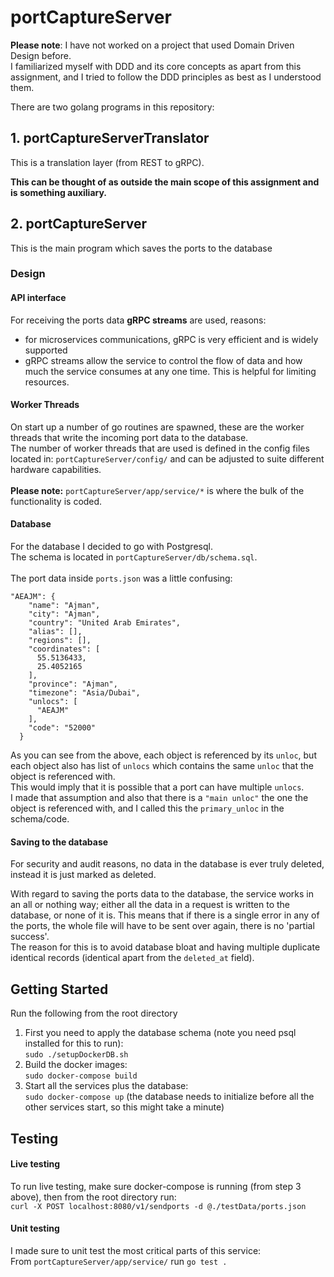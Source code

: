 # portCaptureServer

**Please note**: I have not worked on a project that used Domain Driven Design before. </br>I familiarized myself with DDD and its core concepts as apart from this
assignment, and I tried to follow the DDD principles as best as I understood them.</br>

There are two golang programs in this repository:

## 1. portCaptureServerTranslator
This is a translation layer (from REST to gRPC).

**This can be thought of as outside the main scope of this assignment and is something auxiliary.**

## 2. portCaptureServer
This is the main program which saves the ports to the database<br>

### Design

#### API interface
For receiving the ports data **gRPC streams** are used, reasons:
- for microservices communications, gRPC is very efficient and is widely supported
- gRPC streams allow the service to control the flow of data and how much the service consumes at any one time. This is helpful for limiting resources.

#### Worker Threads
On start up a number of go routines are spawned, these are the worker threads that write the incoming port data to the database.
</br>
The number of worker threads that are used is defined in the config files located in: `portCaptureServer/config/` 
and can be adjusted to suite different hardware capabilities.
</br></br>
**Please note:** `portCaptureServer/app/service/*` is where the bulk of the functionality is coded.

#### Database
For the database I decided to go with Postgresql.</br>
The schema is located in `portCaptureServer/db/schema.sql`.
</br></br>
The port data inside `ports.json` was a little confusing:
```
"AEAJM": {
    "name": "Ajman",
    "city": "Ajman",
    "country": "United Arab Emirates",
    "alias": [],
    "regions": [],
    "coordinates": [
      55.5136433,
      25.4052165
    ],
    "province": "Ajman",
    "timezone": "Asia/Dubai",
    "unlocs": [
      "AEAJM"
    ],
    "code": "52000"
  }
```

As you can see from the above, each object is referenced by its `unloc`, but each object also has list of `unlocs` which contains the same `unloc` that the object is referenced with.</br>
This would imply that it is possible that a port can have multiple `unlocs`. 
</br>I made that assumption and also that there is a `"main unloc"` the one the object is referenced with, and I called this the `primary_unloc` in the schema/code. 
#### Saving to the database
For security and audit reasons, no data in the database is ever truly deleted, instead it is just marked as deleted.</br>

With regard to saving the ports data to the database, the service works in an all or nothing way; either all the data in a request is written to the database, or none of it is.
This means that if there is a single error in any of the ports, the whole file will have to be sent over again, there is no 'partial success'.</br>
The reason for this is to avoid database bloat and having multiple duplicate identical records (identical apart from the `deleted_at` field).

## Getting Started
Run the following from the root directory
1. First you need to apply the database schema (note you need psql installed for this to run):</br>
`sudo ./setupDockerDB.sh`
2. Build the docker images:</br>
`sudo docker-compose build`
3. Start all the services plus the database:</br>
`sudo docker-compose up` (the database needs to initialize before all the other services start, so this might take a minute)


## Testing
#### Live testing
To run live testing, make sure docker-compose is running (from step 3 above), then from the root directory run:</br> `curl -X POST localhost:8080/v1/sendports -d @./testData/ports.json`
#### Unit testing
I made sure to unit test the most critical parts of this service:</br>
From `portCaptureServer/app/service/` run `go test .`
